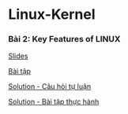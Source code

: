 # Linux-Kernel

### Bài 2: Key Features of LINUX ###
[Slides](https://docs.google.com/presentation/d/1Xqi7_aeYERM67ymKfflr9ei24_mAV1L5NEp-uCvsPcE/)

[Bài tập](https://docs.google.com/document/d/1TS7gSa2P5W0evUS-198_aEe3vSzy0Y1WYCvfgUZy1K0/)

[Solution - Câu hỏi tự luận](https://github.com/thaihoa1987/Linux-Kernel/blob/main/02.Key%20Features%20of%20LINUX/Cau_hoi_tu_luan.md)

[Solution - Bài tập thực hành](https://github.com/thaihoa1987/Linux-Kernel/blob/main/02.Key%20Features%20of%20LINUX/Bai_tap_thuc_hanh.md)